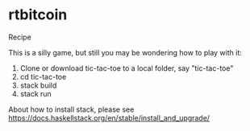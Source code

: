 # rtbitcoin

Recipe

This is a silly game, but still you may be wondering how to play with it:

1. Clone or download tic-tac-toe to a local folder, say "tic-tac-toe"
2. cd tic-tac-toe
3. stack build
4. stack run

About how to install stack, please see https://docs.haskellstack.org/en/stable/install_and_upgrade/

